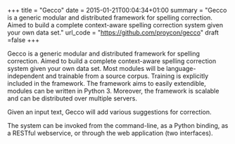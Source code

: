 +++
title = "Gecco"
date = 2015-01-21T00:04:34+01:00
summary = "Gecco is a generic modular and distributed framework for spelling correction. Aimed to build a complete context-aware spelling correction system given your own data set."
url_code = "https://github.com/proycon/gecco"
draft =false
+++

Gecco is a generic modular and distributed framework for spelling correction. Aimed to build a complete context-aware
spelling correction system given your own data set. Most modules will be language-independent and trainable from a
source corpus. Training is explicitly included in the framework. The framework aims to easily extendible, modules can be
written in Python 3. Moreover, the framework is scalable and can be distributed over multiple servers.

Given an input text, Gecco will add various suggestions for correction.

The system can be invoked from the command-line, as a Python binding, as a RESTful webservice, or through the web
application (two interfaces).
